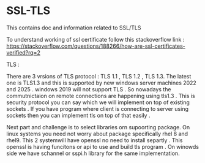 # SSL-TLS
This contains doc and information related to SSL/TLS


To understand working of ssl certificate follow this stackoverflow link :
https://stackoverflow.com/questions/188266/how-are-ssl-certificates-verified?rq=2



TLS :  

There are 3 vrsions of TLS protocol : TLS 1.1 , TLS 1.2 , TLS 1.3. The latest one is TLS1.3 and this is supported by new windows server machines 2022 and 2025 . windows 2019 will not support TLS .
So nowadays the commutnictaion on remote connections are happening using tls1.3 .  This is security protocol you can say which we will implement on top of existing sockets . If you have program where client is connecting to server using sockets then you can implement tls on top of that easily .

Next part and challenge is to select libraries orn supoorting package.  On linux systems you need not worry about package specifically rhel 8 and rhel9. This 2 systemwill have openssl no need to install separtly .
This openssl is having funcitons or api to use and build tls program . On winowds side we have schannel or sspi.h library for the same implementation.


